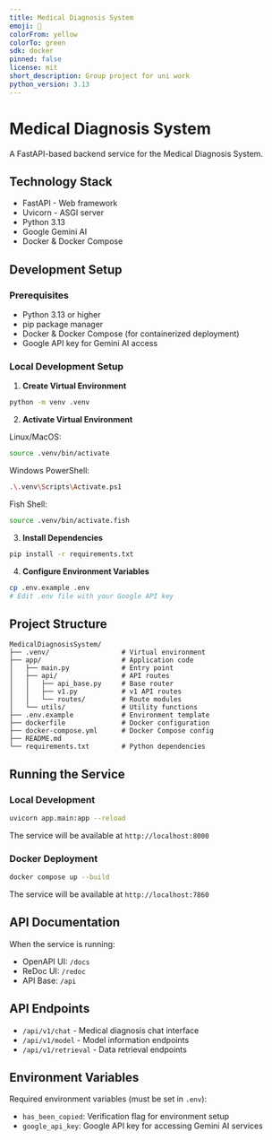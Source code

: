 ```yaml
---
title: Medical Diagnosis System
emoji: 🏥
colorFrom: yellow
colorTo: green
sdk: docker
pinned: false
license: mit
short_description: Group project for uni work
python_version: 3.13
---
```


# Medical Diagnosis System

A FastAPI-based backend service for the Medical Diagnosis System.

## Technology Stack
- FastAPI - Web framework
- Uvicorn - ASGI server
- Python 3.13
- Google Gemini AI
- Docker & Docker Compose

## Development Setup

### Prerequisites
- Python 3.13 or higher
- pip package manager
- Docker & Docker Compose (for containerized deployment)
- Google API key for Gemini AI access

### Local Development Setup

1. **Create Virtual Environment**
```bash
python -m venv .venv
```

2. **Activate Virtual Environment**

Linux/MacOS:
```bash
source .venv/bin/activate
```

Windows PowerShell:
```bash
.\.venv\Scripts\Activate.ps1
```

Fish Shell:
```bash
source .venv/bin/activate.fish
```

3. **Install Dependencies**
```bash
pip install -r requirements.txt
```

4. **Configure Environment Variables**
```bash
cp .env.example .env
# Edit .env file with your Google API key
```

## Project Structure
```
MedicalDiagnosisSystem/
├── .venv/                  # Virtual environment
├── app/                    # Application code
│   ├── main.py             # Entry point
│   ├── api/                # API routes
│   │   ├── api_base.py     # Base router
│   │   ├── v1.py           # v1 API routes
│   │   └── routes/         # Route modules
│   └── utils/              # Utility functions
├── .env.example            # Environment template
├── dockerfile              # Docker configuration
├── docker-compose.yml      # Docker Compose config
├── README.md
└── requirements.txt        # Python dependencies
```

## Running the Service

### Local Development
```bash
uvicorn app.main:app --reload
```
The service will be available at `http://localhost:8000`

### Docker Deployment
```bash
docker compose up --build
```
The service will be available at `http://localhost:7860`

## API Documentation
When the service is running:
- OpenAPI UI: `/docs`
- ReDoc UI: `/redoc`
- API Base: `/api`

## API Endpoints
- `/api/v1/chat` - Medical diagnosis chat interface
- `/api/v1/model` - Model information endpoints
- `/api/v1/retrieval` - Data retrieval endpoints

## Environment Variables
Required environment variables (must be set in `.env`):
- `has_been_copied`: Verification flag for environment setup
- `google_api_key`: Google API key for accessing Gemini AI services
